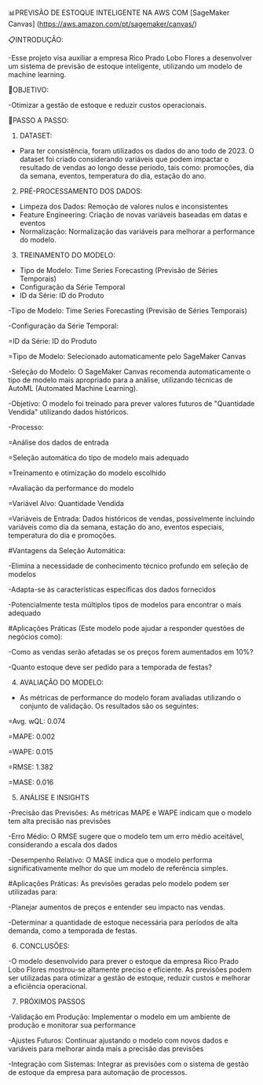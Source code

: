 📊PREVISÃO DE ESTOQUE INTELIGENTE NA AWS COM [SageMaker Canvas] (https://aws.amazon.com/pt/sagemaker/canvas/)

📋INTRODUÇÃO:

-Esse projeto visa auxiliar a empresa Rico Prado Lobo Flores a desenvolver um sistema de previsão de estoque inteligente, utilizando um modelo de machine learning.

🎯OBJETIVO:

-Otimizar a gestão de estoque e reduzir custos operacionais.

🚀PASSO A PASSO:

1. DATASET:
   
- Para ter consistência, foram utilizados os dados do ano todo de 2023. O dataset foi criado considerando variáveis que podem impactar o resultado de vendas ao longo desse período, tais como: promoções, dia da semana, eventos, temperatura do dia, estação do ano.

2. PRÉ-PROCESSAMENTO DOS DADOS:
   
- Limpeza dos Dados: Remoção de valores nulos e inconsistentes
- Feature Engineering: Criação de novas variáveis baseadas em datas e eventos
- Normalização: Normalização das variáveis para melhorar a performance do modelo.

3. TREINAMENTO DO MODELO:
   
- Tipo de Modelo: Time Series Forecasting (Previsão de Séries Temporais)
- Configuração da Série Temporal
- ID da Série: ID do Produto

-Tipo de Modelo: Time Series Forecasting (Previsão de Séries Temporais)

-Configuração da Série Temporal:

 =ID da Série: ID do Produto
 
 =Tipo de Modelo: Selecionado automaticamente pelo SageMaker Canvas

-Seleção do Modelo: O SageMaker Canvas recomenda automaticamente o tipo de modelo mais apropriado para a análise, utilizando técnicas de AutoML (Automated Machine Learning).

-Objetivo: O modelo foi treinado para prever valores futuros de "Quantidade Vendida" utilizando dados históricos.

-Processo:

 =Análise dos dados de entrada
 
 =Seleção automática do tipo de modelo mais adequado
 
 =Treinamento e otimização do modelo escolhido
 
 =Avaliação da performance do modelo
 
 =Variável Alvo: Quantidade Vendida
 
 =Variáveis de Entrada: Dados históricos de vendas, possivelmente incluindo variáveis como dia da semana, estação do ano, eventos especiais, temperatura do dia e promoções.

#Vantagens da Seleção Automática:

-Elimina a necessidade de conhecimento técnico profundo em seleção de modelos

-Adapta-se às características específicas dos dados fornecidos

-Potencialmente testa múltiplos tipos de modelos para encontrar o mais adequado

#Aplicações Práticas (Este modelo pode ajudar a responder questões de negócios como):

-Como as vendas serão afetadas se os preços forem aumentados em 10%?

-Quanto estoque deve ser pedido para a temporada de festas?

4. AVALIAÇÃO DO MODELO:
   
- As métricas de performance do modelo foram avaliadas utilizando o conjunto de validação. Os resultados são os seguintes:
  
 =Avg. wQL: 0.074
 
 =MAPE: 0.002
 
 =WAPE: 0.015
 
 =RMSE: 1.382
 
 =MASE: 0.016

5. ANÁLISE E INSIGHTS
   
-Precisão das Previsões: As métricas MAPE e WAPE indicam que o modelo tem alta precisão nas previsões

-Erro Médio: O RMSE sugere que o modelo tem um erro médio aceitável, considerando a escala dos dados

-Desempenho Relativo: O MASE indica que o modelo performa significativamente melhor do que um modelo de referência simples.

#Aplicações Práticas: As previsões geradas pelo modelo podem ser utilizadas para:

-Planejar aumentos de preços e entender seu impacto nas vendas.

-Determinar a quantidade de estoque necessária para períodos de alta demanda, como a temporada de festas.

6. CONCLUSÕES:
   
-O modelo desenvolvido para prever o estoque da empresa Rico Prado Lobo Flores mostrou-se altamente preciso e eficiente. As previsões podem ser utilizadas para otimizar a gestão de estoque, reduzir custos e melhorar a eficiência operacional.

7. PRÓXIMOS PASSOS
   
-Validação em Produção: Implementar o modelo em um ambiente de produção e monitorar sua performance

-Ajustes Futuros: Continuar ajustando o modelo com novos dados e variáveis para melhorar ainda mais a precisão das previsões

-Integração com Sistemas: Integrar as previsões com o sistema de gestão de estoque da empresa para automação de processos.
